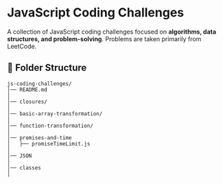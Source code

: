 # **JavaScript Coding Challenges**  

A collection of JavaScript coding challenges focused on **algorithms, data structures, and problem-solving**. Problems are taken primarily from LeetCode.  

## 📁 **Folder Structure**  

```
js-coding-challenges/
│── README.md
│
│── closures/  
│  
│── basic-array-transformation/  
│
│── function-transformation/
│
│── promises-and-time  
│   ├── promiseTimeLimit.js
│
│── JSON  
│   
│── classes  
│   

```
